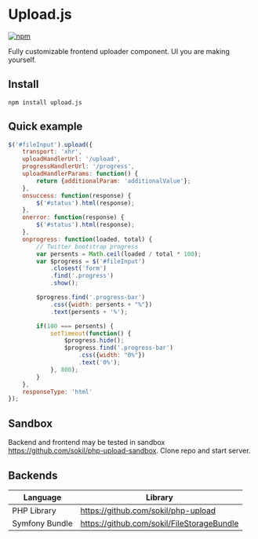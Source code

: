 Upload.js
=========

[![npm](https://img.shields.io/npm/v/upload.js.svg?maxAge=2592000?style=flat-square)](https://www.npmjs.com/package/upload.js)

Fully customizable frontend uploader component. UI you are making yourself.

## Install
```
npm install upload.js
```

## Quick example

```javascript
$('#fileInput').upload({
    transport: 'xhr',
    uploadHandlerUrl: '/upload',
    progressHandlerUrl: '/progress',
    uploadHandlerParams: function() {
        return {additionalParam: 'additionalValue'};
    },
    onsuccess: function(response) {
        $('#status').html(response);
    },
    onerror: function(response) {
        $('#status').html(response);
    },
    onprogress: function(loaded, total) {
        // Twitter bootstrap progress
        var persents = Math.ceil(loaded / total * 100);
        var $progress = $('#fileInput')
            .closest('form')
            .find('.progress')
            .show();

        $progress.find('.progress-bar')
            .css({width: persents + "%"})
            .text(persents + '%');

        if(100 === persents) {
            setTimeout(function() {
                $progress.hide();
                $progress.find('.progress-bar')
                    .css({width: "0%"})
                    .text('0%');
            }, 800);
        }
    },
    responseType: 'html'
});
```
## Sandbox
Backend and frontend may be tested in sandbox https://github.com/sokil/php-upload-sandbox. Clone repo and start server.

## Backends

Language         | Library
-----------------|------------------------------------
PHP Library      | https://github.com/sokil/php-upload
Symfony Bundle   | https://github.com/sokil/FileStorageBundle
